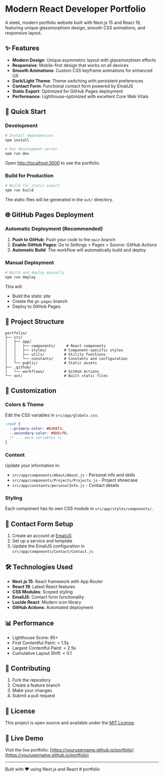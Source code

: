 # Modern React Developer Portfolio

A sleek, modern portfolio website built with Next.js 15 and React 19, featuring unique glassmorphism design, smooth CSS animations, and responsive layout.

## ✨ Features

- **Modern Design**: Unique asymmetric layout with glassmorphism effects
- **Responsive**: Mobile-first design that works on all devices
- **Smooth Animations**: Custom CSS keyframe animations for enhanced UX
- **Dark/Light Theme**: Theme switching with persistent preferences
- **Contact Form**: Functional contact form powered by EmailJS
- **Static Export**: Optimized for GitHub Pages deployment
- **Performance**: Lighthouse-optimized with excellent Core Web Vitals

## 🚀 Quick Start

### Development

```bash
# Install dependencies
npm install

# Run development server
npm run dev
```

Open [http://localhost:3000](http://localhost:3000) to see the portfolio.

### Build for Production

```bash
# Build for static export
npm run build
```

The static files will be generated in the `out/` directory.

## 🌐 GitHub Pages Deployment

### Automatic Deployment (Recommended)

1. **Push to GitHub**: Push your code to the `main` branch
2. **Enable GitHub Pages**: Go to Settings > Pages > Source: GitHub Actions
3. **Automatic Build**: The workflow will automatically build and deploy

### Manual Deployment

```bash
# Build and deploy manually
npm run deploy
```

This will:
- Build the static site
- Create the `gh-pages` branch
- Deploy to GitHub Pages

## 📁 Project Structure

```
portfolio/
├── src/
│   ├── app/
│   │   ├── components/     # React components
│   │   ├── styles/        # Component-specific styles
│   │   ├── utils/         # Utility functions
│   │   └── constants/     # Constants and configuration
│   └── public/            # Static assets
├── .github/
│   └── workflows/         # GitHub Actions
└── out/                   # Built static files
```

## 🎨 Customization

### Colors & Theme

Edit the CSS variables in `src/app/globals.css`:

```css
:root {
  --primary-color: #6366f1;
  --secondary-color: #8b5cf6;
  /* ... more variables */
}
```

### Content

Update your information in:
- `src/app/components/About/About.js` - Personal info and skills
- `src/app/components/Projects/Projects.js` - Project showcase
- `src/app/constants/personalInfo.js` - Contact details

### Styling

Each component has its own CSS module in `src/app/styles/components/`.

## 📧 Contact Form Setup

1. Create an account at [EmailJS](https://www.emailjs.com/)
2. Set up a service and template
3. Update the EmailJS configuration in `src/app/components/Contact/Contact.js`

## 🛠 Technologies Used

- **Next.js 15**: React framework with App Router
- **React 19**: Latest React features
- **CSS Modules**: Scoped styling
- **EmailJS**: Contact form functionality
- **Lucide React**: Modern icon library
- **GitHub Actions**: Automated deployment

## 📊 Performance

- Lighthouse Score: 95+
- First Contentful Paint: < 1.5s
- Largest Contentful Paint: < 2.5s
- Cumulative Layout Shift: < 0.1

## 🤝 Contributing

1. Fork the repository
2. Create a feature branch
3. Make your changes
4. Submit a pull request

## 📄 License

This project is open source and available under the [MIT License](LICENSE).

## 🔗 Live Demo

Visit the live portfolio: [https://yourusername.github.io/portfolio](https://yourusername.github.io/portfolio)

---

Built with ❤️ using Next.js and React
#   p o r t f o l i o  
 